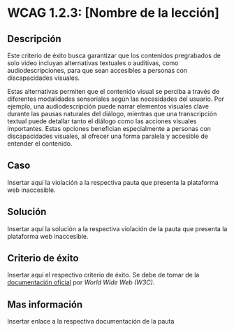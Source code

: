 # WCAG 1.2.3: [Nombre de la lección]

## Descripción

Este criterio de éxito busca garantizar que los contenidos pregrabados de solo video incluyan alternativas textuales o auditivas, como audiodescripciones, para que sean accesibles a personas con discapacidades visuales.

Estas alternativas permiten que el contenido visual se perciba a través de diferentes modalidades sensoriales según las necesidades del usuario. Por ejemplo, una audiodescripción puede narrar elementos visuales clave durante las pausas naturales del diálogo, mientras que una transcripción textual puede detallar tanto el diálogo como las acciones visuales importantes. Estas opciones benefician especialmente a personas con discapacidades visuales, al ofrecer una forma paralela y accesible de entender el contenido.

## Caso

Insertar aquí la violación a la respectiva pauta que presenta la plataforma web inaccesible.

## Solución

Insertar aquí la solución a la respectiva violación de la pauta que presenta la plataforma web inaccesible.

## Criterio de éxito

Insertar aquí el respectivo criterio de éxito. Se debe de tomar de la [documentación oficial](https://www.w3.org/WAI/) por *World Wide Web (W3C)*.

## Mas información

Insertar enlace a la respectiva documentación de la pauta
